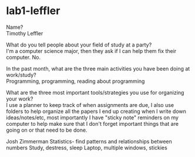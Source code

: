 # lab1-leffler

Name?  
Timothy Leffler

What do you tell people about your field of study at a party?  
I'm a computer science major, then they ask if I can help them fix their computer. No.

In the past month, what are the three main activities you have been doing at work/study?  
Programming, programming, reading about programming

What are the three most important tools/strategies you use for organizing your work?  
I use a planner to keep track of when assignments are due, I also use folders to help organize all the papers I end up creating when I write down ideas/notes/etc, most importantly I have "sticky note" reminders on my computer to help make sure that I don't forget important things that are going on or that need to be done.

Josh Zimmerman
Statistics- find patterns and relationships between numbers
Study, destress, sleep
Laptop, multiple windows, stickies

